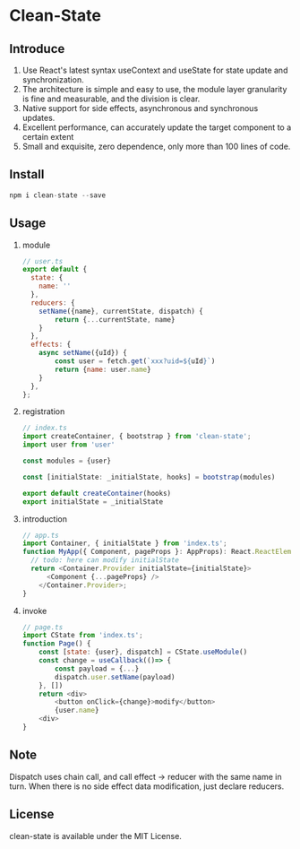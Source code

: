 # Clean-State

## Introduce
1. Use React's latest syntax useContext and useState for state update and synchronization.
2. The architecture is simple and easy to use, the module layer granularity is fine and measurable, and the division is clear.
3. Native support for side effects, asynchronous and synchronous updates.
4. Excellent performance, can accurately update the target component to a certain extent
5. Small and exquisite, zero dependence, only more than 100 lines of code.

## Install
```javascript
npm i clean-state --save
```

## Usage
1. module
    ```javascript
    // user.ts
    export default {
      state: {
        name: ''
      },
      reducers: {
        setName({name}, currentState, dispatch) {
            return {...currentState, name}
        }
      },
      effects: {
        async setName({uId}) {
            const user = fetch.get(`xxx?uid=${uId}`)
            return {name: user.name}
        }
      },
    };
    ```

2.  registration
    ```javascript
    // index.ts
    import createContainer, { bootstrap } from 'clean-state';
    import user from 'user'
    
    const modules = {user}

    const [initialState: _initialState, hooks] = bootstrap(modules)
    
    export default createContainer(hooks)
    export initialState = _initialState
    ```
    
3.  introduction
    ```javascript
    // app.ts
    import Container, { initialState } from 'index.ts';
    function MyApp({ Component, pageProps }: AppProps): React.ReactElement {
      // todo: here can modify initialState
      return <Container.Provider initialState={initialState}>
          <Component {...pageProps} />
        </Container.Provider>;
    }
    ```
    
4.  invoke
    ```javascript
    // page.ts
    import CState from 'index.ts';
    function Page() {
        const [state: {user}, dispatch] = CState.useModule()
        const change = useCallback(()=> {
            const payload = {...}
            dispatch.user.setName(payload)
        }, [])
        return <div>
            <button onClick={change}>modify</button>
            {user.name}
        <div>
    }
    ```

## Note
Dispatch uses chain call, and call effect -> reducer with the same name in turn. When there is no side effect data modification, just declare reducers.

## License
clean-state is available under the MIT License.